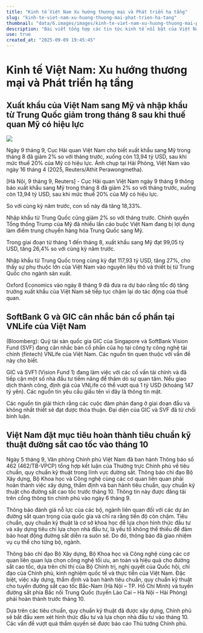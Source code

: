 ```yaml
---
title: "Kinh tế Việt Nam Xu hướng thương mại và Phát triển hạ tầng"
slug: "kinh-te-viet-nam-xu-huong-thuong-mai-phat-trien-ha-tang"
thumbnail: "data/6.images/images/kinh-te-viet-nam-xu-huong-thuong-mai-phat-trien-ha-tang.webp"
description: "Bài viết tổng hợp các tin tức kinh tế nổi bật của Việt Nam, bao gồm diễn biến thương mại với Mỹ và Trung Quốc, kế hoạch bán cổ phần của SoftBank và GIC tại VNLife, cùng lộ trình hoàn thiện tiêu chuẩn đường sắt cao tốc."
use: true
created_at: "2025-09-09 19:45:45"
---
```


# Kinh tế Việt Nam: Xu hướng thương mại và Phát triển hạ tầng

## Xuất khẩu của Việt Nam sang Mỹ và nhập khẩu từ Trung Quốc giảm trong tháng 8 sau khi thuế quan Mỹ có hiệu lực

![](/images/20250909-00000124-reut-000-2-view.webp)

Ngày 9 tháng 9, Cục Hải quan Việt Nam cho biết xuất khẩu sang Mỹ trong tháng 8 đã giảm 2% so với tháng trước, xuống còn 13,94 tỷ USD, sau khi mức thuế 20% của Mỹ có hiệu lực. Ảnh chụp tại Hải Phòng, Việt Nam vào ngày 16 tháng 4 (2025, Reuters/Athit Perawongmetha).

[Hà Nội, 9 tháng 9, Reuters] - Cục Hải quan Việt Nam ngày 9 tháng 9 thông báo xuất khẩu sang Mỹ trong tháng 8 đã giảm 2% so với tháng trước, xuống còn 13,94 tỷ USD, sau khi mức thuế 20% của Mỹ có hiệu lực.

So với cùng kỳ năm trước, con số này đã tăng 18,33%.

Nhập khẩu từ Trung Quốc cũng giảm 2% so với tháng trước. Chính quyền Tổng thống Trump của Mỹ đã nhiều lần cáo buộc Việt Nam đang bị lợi dụng làm điểm trung chuyển hàng hóa Trung Quốc sang Mỹ.

Trong giai đoạn từ tháng 1 đến tháng 8, xuất khẩu sang Mỹ đạt 99,05 tỷ USD, tăng 26,4% so với cùng kỳ năm trước.

Nhập khẩu từ Trung Quốc trong cùng kỳ đạt 117,93 tỷ USD, tăng 27%, cho thấy sự phụ thuộc lớn của Việt Nam vào nguyên liệu thô và thiết bị từ Trung Quốc cho ngành sản xuất.

Oxford Economics vào ngày 8 tháng 9 đã đưa ra dự báo rằng tốc độ tăng trưởng xuất khẩu của Việt Nam sẽ tiếp tục chậm lại do tác động của thuế quan.

## SoftBank G và GIC cân nhắc bán cổ phần tại VNLife của Việt Nam

(Bloomberg): Quỹ tài sản quốc gia GIC của Singapore và SoftBank Vision Fund (SVF) đang cân nhắc bán cổ phần của họ tại công ty công nghệ tài chính (fintech) VNLife của Việt Nam. Các nguồn tin quen thuộc với vấn đề này cho biết.

GIC và SVF1 (Vision Fund 1) đang làm việc với các cố vấn tài chính và đã tiếp cận một số nhà đầu tư tiềm năng để thăm dò sự quan tâm. Nếu giao dịch thành công, định giá của VNLife có thể vượt quá 1 tỷ USD (khoảng 147 tỷ yên). Các nguồn tin yêu cầu giấu tên vì đây là thông tin mật.

Các nguồn tin giải thích rằng các cuộc đàm phán đang ở giai đoạn đầu và không nhất thiết sẽ đạt được thỏa thuận. Đại diện của GIC và SVF đã từ chối bình luận.

## Việt Nam đặt mục tiêu hoàn thành tiêu chuẩn kỹ thuật đường sắt cao tốc vào tháng 10

Ngày 5 tháng 9, Văn phòng Chính phủ Việt Nam đã ban hành Thông báo số 462 (462/TB-VPCP) tổng hợp kết luận của Thường trực Chính phủ về tiêu chuẩn, quy chuẩn kỹ thuật trong lĩnh vực đường sắt. Thông báo chỉ đạo Bộ Xây dựng, Bộ Khoa học và Công nghệ cùng các cơ quan liên quan phải hoàn thành việc xây dựng, thẩm định và ban hành tiêu chuẩn, quy chuẩn kỹ thuật cho đường sắt cao tốc trước tháng 10. Thông tin này được đăng tải trên cổng thông tin chính phủ vào ngày 6 tháng 9.

Thông báo đánh giá nỗ lực của các bộ, ngành liên quan đối với các dự án đường sắt quan trọng của quốc gia và chỉ ra rằng tiến độ còn chậm. Tiêu chuẩn, quy chuẩn kỹ thuật là cơ sở khoa học để lựa chọn hình thức đầu tư và xây dựng tiêu chí lựa chọn nhà đầu tư, là yếu tố không thể thiếu để đảm bảo hoạt động đường sắt diễn ra suôn sẻ. Do đó, thông báo đã giao nhiệm vụ cụ thể cho từng bộ, ngành.

Thông báo chỉ đạo Bộ Xây dựng, Bộ Khoa học và Công nghệ cùng các cơ quan liên quan lựa chọn công nghệ tối ưu, an toàn và hiệu quả cho đường sắt cao tốc, dựa trên chỉ thị của Bộ Chính trị, nghị quyết của Quốc hội, chỉ đạo của Chính phủ, kinh nghiệm quốc tế và thực tiễn của Việt Nam. Đặc biệt, việc xây dựng, thẩm định và ban hành tiêu chuẩn, quy chuẩn kỹ thuật cho tuyến đường sắt cao tốc Bắc-Nam (Hà Nội – TP. Hồ Chí Minh) và tuyến đường sắt phía Bắc nối Trung Quốc (tuyến Lào Cai – Hà Nội – Hải Phòng) phải hoàn thành trước tháng 10.

Dựa trên các tiêu chuẩn, quy chuẩn kỹ thuật đã được xây dựng, Chính phủ sẽ bắt đầu xem xét hình thức đầu tư và lựa chọn nhà đầu tư vào tháng 10. Các vấn đề vượt quá thẩm quyền sẽ được báo cáo Thủ tướng Chính phủ.